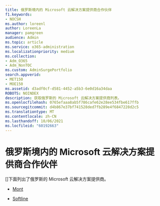 ```yaml
---
title: 俄罗斯境内的 Microsoft 云解决方案提供商合作伙伴
f1.keywords:
- NOCSH
ms.author: loreenl
author: LoreenLa
manager: pamgreen
audience: Admin
ms.topic: article
ms.service: o365-administration
ms.localizationpriority: medium
ms.collection:
- Adm_O365
- Adm_NonTOC
ms.custom: AdminSurgePortfolio
search.appverid:
- MET150
- MOE150
ms.assetid: d3adf0cf-d581-4452-a5b3-6e0d16a34daa
ROBOTS: NOINDEX
description: 获取俄罗斯的 Microsoft 云解决方案提供商列表。
ms.openlocfilehash: 0765efaaa8ab5f786cafe62e28ee534fbe617ffb
ms.sourcegitcommit: d4b867e37bf741528ded7fb289e4f6847228d2c5
ms.translationtype: MT
ms.contentlocale: zh-CN
ms.lasthandoff: 10/06/2021
ms.locfileid: "60192663"
---
```

# <a name="microsoft-cloud-solution-provider-partners-in-russia"></a>俄罗斯境内的 Microsoft 云解决方案提供商合作伙伴
[]下面列出了俄罗斯的 Microsoft 云解决方案提供商。
  
- [Mont](https://www.mont.com/ru-ru/)
    
- [Softline](https://softline.ru/)
    

